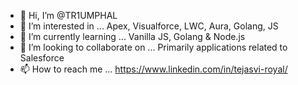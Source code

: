 - 👋 Hi, I’m @TR1UMPHAL
- 👀 I’m interested in ... Apex, Visualforce, LWC, Aura, Golang, JS
- 🌱 I’m currently learning ... Vanilla JS, Golang & Node.js
- 💞️ I’m looking to collaborate on ... Primarily applications related to Salesforce
- 📫 How to reach me ... https://www.linkedin.com/in/tejasvi-royal/

<!---
TR1UMPHAL/TR1UMPHAL is a ✨ special ✨ repository because its `README.md` (this file) appears on your GitHub profile.
You can click the Preview link to take a look at your changes.
--->
